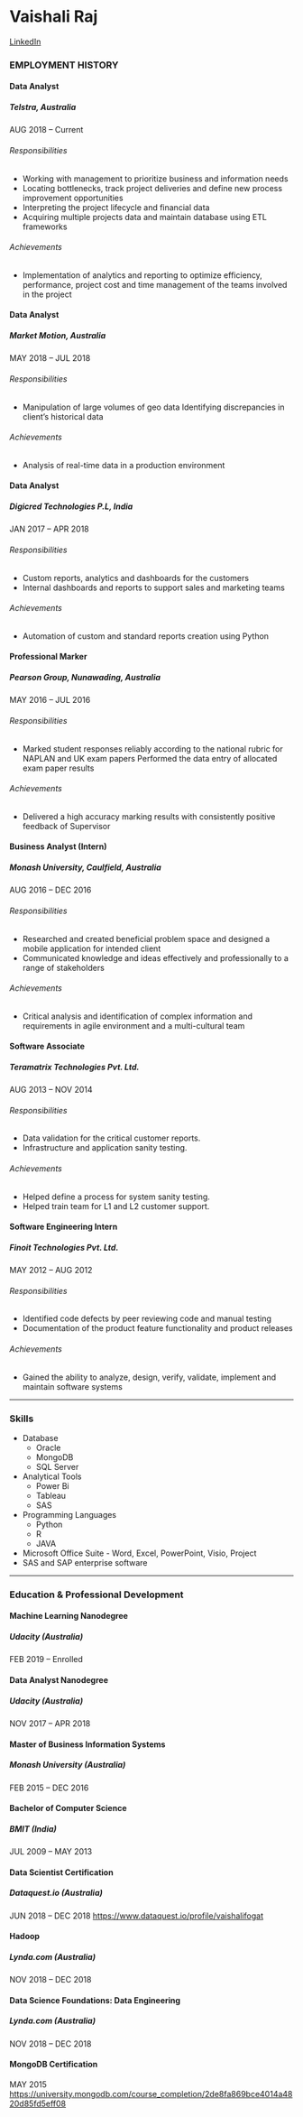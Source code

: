 # Vaishali Raj
[LinkedIn](https://www.linkedin.com/in/rajvaishali)

### EMPLOYMENT HISTORY

#### Data Analyst
##### Telstra, Australia
AUG 2018 – Current
###### Responsibilities

- Working with management to prioritize business and information needs
- Locating bottlenecks, track project deliveries and define new process improvement opportunities
- Interpreting the project lifecycle and financial data
- Acquiring multiple projects data and maintain database using ETL frameworks
###### Achievements
- Implementation of analytics and reporting to optimize efficiency, performance, project cost and time management of the teams involved in the project

#### Data Analyst
##### Market Motion, Australia
MAY 2018 – JUL 2018		
###### Responsibilities
- Manipulation of large volumes of geo data
Identifying discrepancies in client’s historical data
###### Achievements
- Analysis of real-time data in a production environment

#### Data Analyst
##### Digicred Technologies P.L, India
JAN 2017 – APR 2018		
###### Responsibilities
- Custom reports, analytics and dashboards for the customers
- Internal dashboards and reports to support sales and marketing teams
###### Achievements
- Automation of custom and standard reports creation using Python

#### Professional Marker
##### Pearson Group, Nunawading, Australia
MAY 2016 – JUL 2016
###### Responsibilities
- Marked student responses reliably according to the national rubric for NAPLAN and UK exam papers
Performed the data entry of allocated exam paper results
###### Achievements
- Delivered a high accuracy marking results with consistently positive feedback of Supervisor

#### Business Analyst (Intern)
##### Monash University, Caulfield, Australia
AUG 2016 – DEC 2016
###### Responsibilities
- Researched and created beneficial problem space and designed a mobile application for intended client
- Communicated knowledge and ideas effectively and professionally to a range of stakeholders
###### Achievements
- Critical analysis and identification of complex information and requirements in agile environment and a multi-cultural team

#### Software Associate
##### Teramatrix Technologies Pvt. Ltd. 
AUG 2013 – NOV 2014
###### Responsibilities
- Data validation for the critical customer reports.
- Infrastructure and application sanity testing.
###### Achievements
- Helped define a process for system sanity testing.
- Helped train team for L1 and L2 customer support.

#### Software Engineering Intern
##### Finoit Technologies Pvt. Ltd.
MAY 2012 – AUG 2012
###### Responsibilities
- Identified code defects by peer reviewing code and manual testing
- Documentation of the product feature functionality and product releases
###### Achievements
- Gained the ability to analyze, design, verify, validate, implement and maintain software systems

---

### Skills

- Database
  - Oracle
  - MongoDB
  - SQL Server
- Analytical Tools
  - Power Bi
  - Tableau
  - SAS
- Programming Languages
  - Python
  - R
  - JAVA
- Microsoft Office Suite - Word, Excel, PowerPoint, Visio, Project
- SAS and SAP enterprise software

---

### Education & Professional Development

#### Machine Learning Nanodegree
##### Udacity (Australia)
FEB 2019 – Enrolled		
		
#### Data Analyst Nanodegree
##### Udacity (Australia)
NOV 2017 – APR 2018		

#### Master of Business Information Systems
##### Monash University (Australia)
FEB 2015 – DEC 2016

#### Bachelor of Computer Science
##### BMIT (India)
JUL 2009 – MAY 2013

#### Data Scientist Certification 
##### Dataquest.io (Australia)
JUN 2018 – DEC 2018
https://www.dataquest.io/profile/vaishalifogat

#### Hadoop
##### Lynda.com (Australia)
NOV 2018 – DEC 2018

#### Data Science Foundations: Data Engineering
##### Lynda.com (Australia)
NOV 2018 – DEC 2018

#### MongoDB Certification
MAY 2015
https://university.mongodb.com/course_completion/2de8fa869bce4014a4820d85fd5eff08


